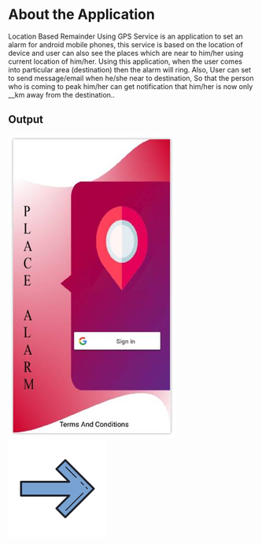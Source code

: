 About the Application
============

Location Based Remainder Using GPS Service is an application to set an alarm for android mobile phones, this service is based on the location of device and user can also see the places which are near to him/her using current location of him/her. Using this application, when the user comes into particular area (destination) then the alarm will ring. Also, User can set to send message/email when he/she near to destination, So that the person who is coming to peak him/her can get notification that him/her is now only __km away from the destination.. 

Output
------------------------------
![alt text](https://github.com/YagnikBavishi/PlaceAlarm/blob/master/images/p1.jpg)![alt text](https://github.com/YagnikBavishi/PlaceAlarm/blob/master/images/arrow.png)

        



        
